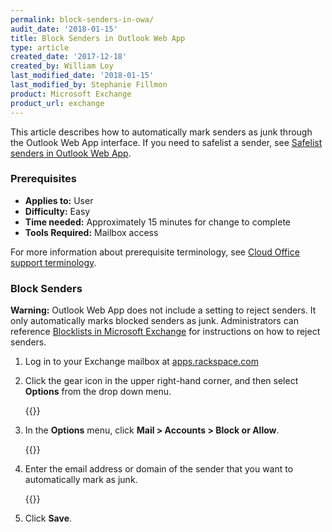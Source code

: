 ```yaml
---
permalink: block-senders-in-owa/
audit_date: '2018-01-15'
title: Block Senders in Outlook Web App
type: article
created_date: '2017-12-18'
created_by: William Loy
last_modified_date: '2018-01-15'
last_modified_by: Stephanie Fillmon
product: Microsoft Exchange
product_url: exchange
---
```


This article describes how to automatically mark senders as junk through the Outlook Web App interface. If you need to safelist a sender, see [Safelist senders in Outlook Web App](/support/how-to/safelist-senders-in-owa).

### Prerequisites

- **Applies to:** User
- **Difficulty:** Easy
- **Time needed:** Approximately 15 minutes for change to complete
- **Tools Required:** Mailbox access

For more information about prerequisite terminology, see [Cloud Office support terminology](/support/how-to/cloud-office-support-terminology/).

### Block Senders

**Warning:** Outlook Web App does not include a setting to reject senders. It only automatically marks blocked senders as junk. Administrators can reference [Blocklists in Microsoft Exchange](/support/how-to/spam-preferences-safelists-and-black-list-in-microsoft-exchange/#manage-black-list) for instructions on how to reject senders.

1. Log in to your Exchange mailbox at [apps.rackspace.com](https://apps.rackspace.com)

2. Click the gear icon in the upper right-hand corner, and then select **Options** from the drop down menu.

    {{<image src="options_gear.png" alt="" title="">}}

3. In the **Options** menu, click **Mail > Accounts > Block or Allow**.

    {{<image src="block_or_allow.png" alt="" title="">}}

4. Enter the email address or domain of the sender that you want to automatically mark as junk.

    {{<image src="blocked_senders.png" alt="" title="">}}

5. Click **Save**.     
